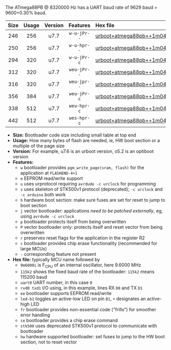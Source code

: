 The ATmega88PB @ 8320000 Hz has a UART baud rate of 9629 baud = 9600+0.30% baud.

|Size|Usage|Version|Features|Hex file|
|:-:|:-:|:-:|:-:|:--|
|246|256|u7.7|`w-u-jPr--`|[urboot+atmega88pb++1m0400i++++1k2_uart0_rxd0_txd1_led+b5.hex](https://raw.githubusercontent.com/stefanrueger/urboot.hex/main/cores/minicore/atmega88pb/internal_oscillator/fint++1m0400_Hz/br++++1k2_bps/urboot+atmega88pb++1m0400i++++1k2_uart0_rxd0_txd1_led+b5.hex)|
|250|256|u7.7|`w-u-hpr--`|[urboot+atmega88pb++1m0400i++++1k2_uart0_rxd0_txd1_led+b5_fr_hw.hex](https://raw.githubusercontent.com/stefanrueger/urboot.hex/main/cores/minicore/atmega88pb/internal_oscillator/fint++1m0400_Hz/br++++1k2_bps/urboot+atmega88pb++1m0400i++++1k2_uart0_rxd0_txd1_led+b5_fr_hw.hex)|
|294|320|u7.7|`w-u-jPr-c`|[urboot+atmega88pb++1m0400i++++1k2_uart0_rxd0_txd1_led+b5_fr_ce.hex](https://raw.githubusercontent.com/stefanrueger/urboot.hex/main/cores/minicore/atmega88pb/internal_oscillator/fint++1m0400_Hz/br++++1k2_bps/urboot+atmega88pb++1m0400i++++1k2_uart0_rxd0_txd1_led+b5_fr_ce.hex)|
|312|320|u7.7|`weu-jPr--`|[urboot+atmega88pb++1m0400i++++1k2_uart0_rxd0_txd1_ee_led+b5.hex](https://raw.githubusercontent.com/stefanrueger/urboot.hex/main/cores/minicore/atmega88pb/internal_oscillator/fint++1m0400_Hz/br++++1k2_bps/urboot+atmega88pb++1m0400i++++1k2_uart0_rxd0_txd1_ee_led+b5.hex)|
|316|320|u7.7|`weu-jpr--`|[urboot+atmega88pb++1m0400i++++1k2_uart0_rxd0_txd1_ee_led+b5_fr.hex](https://raw.githubusercontent.com/stefanrueger/urboot.hex/main/cores/minicore/atmega88pb/internal_oscillator/fint++1m0400_Hz/br++++1k2_bps/urboot+atmega88pb++1m0400i++++1k2_uart0_rxd0_txd1_ee_led+b5_fr.hex)|
|356|384|u7.7|`weu-jPr-c`|[urboot+atmega88pb++1m0400i++++1k2_uart0_rxd0_txd1_ee_led+b5_fr_ce.hex](https://raw.githubusercontent.com/stefanrueger/urboot.hex/main/cores/minicore/atmega88pb/internal_oscillator/fint++1m0400_Hz/br++++1k2_bps/urboot+atmega88pb++1m0400i++++1k2_uart0_rxd0_txd1_ee_led+b5_fr_ce.hex)|
|338|512|u7.7|`weu-hpr-c`|[urboot+atmega88pb++1m0400i++++1k2_uart0_rxd0_txd1_ee_led+b5_fr_ce_hw.hex](https://raw.githubusercontent.com/stefanrueger/urboot.hex/main/cores/minicore/atmega88pb/internal_oscillator/fint++1m0400_Hz/br++++1k2_bps/urboot+atmega88pb++1m0400i++++1k2_uart0_rxd0_txd1_ee_led+b5_fr_ce_hw.hex)|
|442|512|u7.7|`wes-hpr-c`|[urboot+atmega88pb++1m0400i++++1k2_uart0_rxd0_txd1_ee_led+b5_fr_ce_stk500_hw.hex](https://raw.githubusercontent.com/stefanrueger/urboot.hex/main/cores/minicore/atmega88pb/internal_oscillator/fint++1m0400_Hz/br++++1k2_bps/urboot+atmega88pb++1m0400i++++1k2_uart0_rxd0_txd1_ee_led+b5_fr_ce_stk500_hw.hex)|

- **Size:** Bootloader code size including small table at top end
- **Usage:** How many bytes of flash are needed, ie, HW boot section or a multiple of the page size
- **Version:** For example, u7.6 is an urboot version, o5.2 is an optiboot version
- **Features:**
  + `w` bootloader provides `pgm_write_page(sram, flash)` for the application at `FLASHEND-4+1`
  + `e` EEPROM read/write support
  + `u` uses urprotocol requiring `avrdude -c urclock` for programming
  + `s` uses skeleton of STK500v1 protocol (deprecated); `-c urclock` and `-c arduino` both work
  + `h` hardware boot section: make sure fuses are set for reset to jump to boot section
  + `j` vector bootloader: applications *need to be patched externally*, eg, using `avrdude -c urclock`
  + `p` bootloader protects itself from being overwritten
  + `P` vector bootloader only: protects itself and reset vector from being overwritten
  + `r` preserves reset flags for the application in the register R2
  + `c` bootloader provides chip erase functionality (recommended for large MCUs)
  + `-` corresponding feature not present
- **Hex file:** typically MCU name followed by
  + `9m6000i` is F<sub>CPU</sub> of an internal oscillator, here 9.6000 MHz
  + `115k2` shows the fixed baud rate of the bootloader: `115k2` means 115200 baud
  + `uart0` UART number, in this case `0`
  + `rxd0 txd1` I/O using, in this example, lines RX `D0` and TX `D1`
  + `ee` bootloader supports EEPROM read/write
  + `led-b1` toggles an active-low LED on pin `B1`, `+` designates an active-high LED
  + `fr` bootloader provides non-essential code ("frills") for smoother error handling
  + `ce` bootloader provides a chip erase command
  + `stk500` uses deprecated STK500v1 protocol to communicate with bootloader
  + `hw` hardware supported bootloader: set fuses to jump to the HW boot section, not to reset vector

